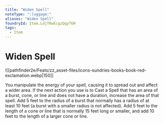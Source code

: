 ```yaml
---
title: "Widen Spell"
noteType: ":luggage:"
aliases: "Widen Spell"
foundryId: Item.LdjTRwEcgzQqyT6H
tags:
  - Item
---
```


# Widen Spell
![[pathfinder2e/Feats/zz_asset-files/icons-sundries-books-book-red-exclamation.webp|150]]

You manipulate the energy of your spell, causing it to spread out and affect a wider area. If the next action you use is to Cast a Spell that has an area of a burst, cone, or line and does not have a duration, increase the area of that spell. Add 5 feet to the radius of a burst that normally has a radius of at least 10 feet (a burst with a smaller radius is not affected). Add 5 feet to the length of a cone or line that is normally 15 feet long or smaller, and add 10 feet to the length of a larger cone or line.
